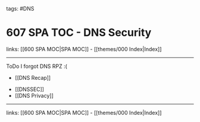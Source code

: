 tags: #DNS 

# 607 SPA TOC - DNS Security

links: [[600 SPA MOC|SPA MOC]] - [[themes/000 Index|Index]]

---

ToDo I forgot DNS RPZ :(

* [[DNS Recap]]
- [[DNSSEC]]
- [[DNS Privacy]]

---
links: [[600 SPA MOC|SPA MOC]] - [[themes/000 Index|Index]]